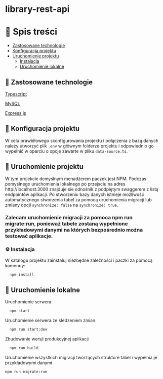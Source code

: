 # library-rest-api<!-- Spis treści -->
# :notebook_with_decorative_cover: Spis treści

- [Zastosowane technologie](#space_invader-zastosowane-technologie)
- [Konfiguracja projektu](#key-konfiguracja-projektu)
- [Uruchomienie projektu](#toolbox-uruchomienie-projektu)
  * [Instalacja](#gear-instalacja)
  * [Uruchomienie lokalne](#running-uruchomienie-lokalne)

<!-- Zastosowane technologie -->
## :space_invader: Zastosowane technologie

  <p><a href="https://www.typescriptlang.org/">Typescript</a></p>
  <p><a href="https://www.mysql.com/">MySQL</a></p>
  <p><a href="https://expressjs.com/">Express.js</a></p>

<!-- Konfiguracja projektu -->
## :key: Konfiguracja projektu

W celu prawidłowego skonfigurowania projektu i połączenia z bazą danych należy utworzyć plik `.env` w głównym folderze projektu i odpowiednio go wypełnić w oparciu o opcje zawarte w pliku `data-source.ts`.

<!-- Uruchomienie projektu -->
## 	:toolbox: Uruchomienie projektu

W tym projekcie domyślnym menadżerem paczek jest NPM. Podczas pomyślnego uruchomienia lokalnego po przejsciu na adres http://localhost:3000 znajduje sie odnośnik z podpiętym swaggerem z listą endpointów aplikacji.
Po stworzeniu bazy danych istnieje możliwość automatycznego stworzenia tabel za pomocą uruchomienia migracji lub zmiany opcji `synchronize: false` na `synchronize: true`. 
<h3><b> Zalecam uruchomienie migracji za pomoca npm run migrate:run, ponieważ tabele zostaną wypełnione przykładowymi danymi na których bezpośrednio można testować aplikacje.</b></h3>

<!-- Instalacja -->
### :gear: Instalacja

W katalogu projektu zainstaluj niezbędne zależności i paczki za pomocą komendy:

```bash
  npm install
```
<!-- Uruchomienie lokalne -->
## :running: Uruchomienie lokalne

Uruchomienie serwera

```bash
  npm start
```

Uruchomienie serwera ze śledzeniem zmian

```bash
  npm run start:dev
```

Zbudowanie wersji produkcyjnej aplikacji

```bash
  npm run build
```
Uruchomienie wszystkich migracji tworzących strukture tabel i wypełnia je przykładowymi danymi

```bash
npm run migrate:run
```

